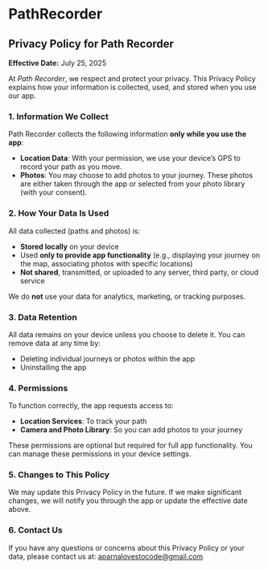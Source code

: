 # PathRecorder

## **Privacy Policy for Path Recorder**

**Effective Date:** July 25, 2025

At *Path Recorder*, we respect and protect your privacy. This Privacy Policy explains how your information is collected, used, and stored when you use our app.

### **1. Information We Collect**

Path Recorder collects the following information **only while you use the app**:

* **Location Data**: With your permission, we use your device’s GPS to record your path as you move.
* **Photos**: You may choose to add photos to your journey. These photos are either taken through the app or selected from your photo library (with your consent).

### **2. How Your Data Is Used**

All data collected (paths and photos) is:

* **Stored locally** on your device
* Used **only to provide app functionality** (e.g., displaying your journey on the map, associating photos with specific locations)
* **Not shared**, transmitted, or uploaded to any server, third party, or cloud service

We do **not** use your data for analytics, marketing, or tracking purposes.

### **3. Data Retention**

All data remains on your device unless you choose to delete it. You can remove data at any time by:

* Deleting individual journeys or photos within the app
* Uninstalling the app

### **4. Permissions**

To function correctly, the app requests access to:

* **Location Services**: To track your path
* **Camera and Photo Library**: So you can add photos to your journey

These permissions are optional but required for full app functionality. You can manage these permissions in your device settings.

### **5. Changes to This Policy**

We may update this Privacy Policy in the future. If we make significant changes, we will notify you through the app or update the effective date above.

### **6. Contact Us**

If you have any questions or concerns about this Privacy Policy or your data, please contact us at:
aparnalovestocode@gmail.com
